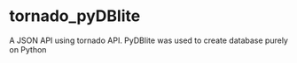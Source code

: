 # tornado_pyDBlite
A JSON API using tornado API. PyDBlite was used to create database purely on Python
